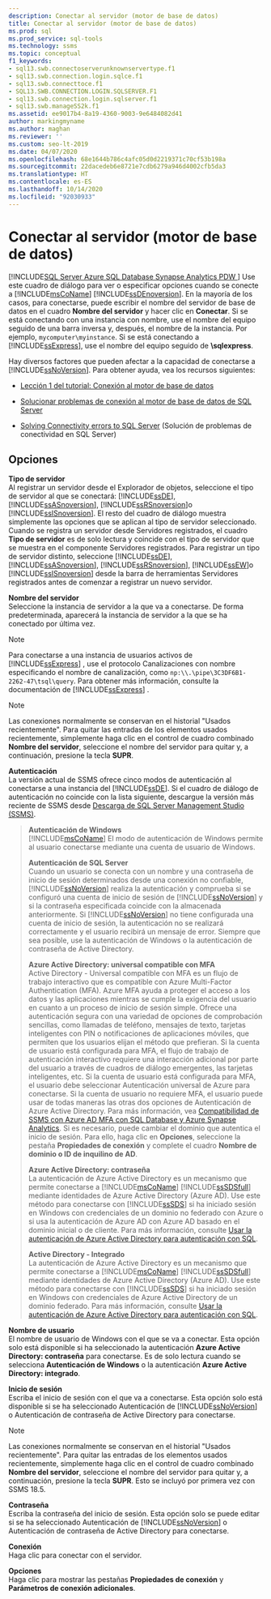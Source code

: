 ```yaml
---
description: Conectar al servidor (motor de base de datos)
title: Conectar al servidor (motor de base de datos)
ms.prod: sql
ms.prod_service: sql-tools
ms.technology: ssms
ms.topic: conceptual
f1_keywords:
- sql13.swb.connectoserverunknownservertype.f1
- sql13.swb.connection.login.sqlce.f1
- sql13.swb.connecttoce.f1
- SQL13.SWB.CONNECTION.LOGIN.SQLSERVER.F1
- sql13.swb.connection.login.sqlserver.f1
- sql13.swb.manageSS2k.f1
ms.assetid: ee9017b4-8a19-4360-9003-9e6484082d41
author: markingmyname
ms.author: maghan
ms.reviewer: ''
ms.custom: seo-lt-2019
ms.date: 04/07/2020
ms.openlocfilehash: 68e1644b786c4afc05d0d2219371c70cf53b198a
ms.sourcegitcommit: 22dacedeb6e8721e7cdb6279a946d4002cfb5da3
ms.translationtype: HT
ms.contentlocale: es-ES
ms.lasthandoff: 10/14/2020
ms.locfileid: "92030933"
---
```

# <a name="connect-to-server-database-engine"></a>Conectar al servidor (motor de base de datos)

[!INCLUDE[SQL Server Azure SQL Database Synapse Analytics PDW ](../../includes/applies-to-version/sql-asdb-asdbmi-asa-pdw.md)]
Use este cuadro de diálogo para ver o especificar opciones cuando se conecte a [!INCLUDE[msCoName](../../includes/msconame_md.md)] [!INCLUDE[ssDEnoversion](../../includes/ssdenoversion_md.md)]. En la mayoría de los casos, para conectarse, puede escribir el nombre del servidor de base de datos en el cuadro **Nombre del servidor** y hacer clic en **Conectar**. Si se está conectando con una instancia con nombre, use el nombre del equipo seguido de una barra inversa y, después, el nombre de la instancia. Por ejemplo, `mycomputer\myinstance`. Si se está conectando a [!INCLUDE[ssExpress](../../includes/ssexpress_md.md)], use el nombre del equipo seguido de **\sqlexpress**.
  
Hay diversos factores que pueden afectar a la capacidad de conectarse a [!INCLUDE[ssNoVersion](../../includes/ssnoversion-md.md)]. Para obtener ayuda, vea los recursos siguientes:

- [Lección 1 del tutorial: Conexión al motor de base de datos](../../relational-databases/lesson-1-connecting-to-the-database-engine.md)  

- [Solucionar problemas de conexión al motor de base de datos de SQL Server](../../database-engine/configure-windows/troubleshoot-connecting-to-the-sql-server-database-engine.md)  

- [Solving Connectivity errors to SQL Server](https://support.microsoft.com/help/4009936/solving-connectivity-errors-to-sql-server) (Solución de problemas de conectividad en SQL Server)   
  
## <a name="options"></a>Opciones

**Tipo de servidor**  
Al registrar un servidor desde el Explorador de objetos, seleccione el tipo de servidor al que se conectará: [!INCLUDE[ssDE](../../includes/ssde_md.md)], [!INCLUDE[ssASnoversion](../../includes/ssasnoversion_md.md)], [!INCLUDE[ssRSnoversion](../../includes/ssrsnoversion-md.md)]o [!INCLUDE[ssISnoversion](../../includes/ssisnoversion-md.md)]. El resto del cuadro de diálogo muestra simplemente las opciones que se aplican al tipo de servidor seleccionado. Cuando se registra un servidor desde Servidores registrados, el cuadro **Tipo de servidor** es de solo lectura y coincide con el tipo de servidor que se muestra en el componente Servidores registrados. Para registrar un tipo de servidor distinto, seleccione [!INCLUDE[ssDE](../../includes/ssde_md.md)], [!INCLUDE[ssASnoversion](../../includes/ssasnoversion_md.md)], [!INCLUDE[ssRSnoversion](../../includes/ssrsnoversion-md.md)], [!INCLUDE[ssEW](../../includes/ssew-md.md)]o [!INCLUDE[ssISnoversion](../../includes/ssisnoversion-md.md)] desde la barra de herramientas Servidores registrados antes de comenzar a registrar un nuevo servidor.  
  
**Nombre del servidor**  
Seleccione la instancia de servidor a la que va a conectarse. De forma predeterminada, aparecerá la instancia de servidor a la que se ha conectado por última vez.  
  
> [!NOTE]  
> Para conectarse a una instancia de usuarios activos de [!INCLUDE[ssExpress](../../includes/ssexpress_md.md)] , use el protocolo Canalizaciones con nombre especificando el nombre de canalización, como `np:\\.\pipe\3C3DF6B1-2262-47\tsql\query`. Para obtener más información, consulte la documentación de [!INCLUDE[ssExpress](../../includes/ssexpress_md.md)] .  

> [!NOTE]  
> Las conexiones normalmente se conservan en el historial "Usados recientemente". Para quitar las entradas de los elementos usados recientemente, simplemente haga clic en el control de cuadro combinado **Nombre del servidor**, seleccione el nombre del servidor para quitar y, a continuación, presione la tecla **SUPR**.  

**Autenticación**  
La versión actual de SSMS ofrece cinco modos de autenticación al conectarse a una instancia del [!INCLUDE[ssDE](../../includes/ssde_md.md)]. Si el cuadro de diálogo de autenticación no coincide con la lista siguiente, descargue la versión más reciente de SSMS desde [Descarga de SQL Server Management Studio (SSMS)](../download-sql-server-management-studio-ssms.md).  

> **Autenticación de Windows**  
> [!INCLUDE[msCoName](../../includes/msconame_md.md)] El modo de autenticación de Windows permite al usuario conectarse mediante una cuenta de usuario de Windows.  
> 
> **Autenticación de SQL Server**  
> Cuando un usuario se conecta con un nombre y una contraseña de inicio de sesión determinados desde una conexión no confiable, [!INCLUDE[ssNoVersion](../../includes/ssnoversion-md.md)] realiza la autenticación y comprueba si se configuró una cuenta de inicio de sesión de [!INCLUDE[ssNoVersion](../../includes/ssnoversion-md.md)] y si la contraseña especificada coincide con la almacenada anteriormente. Si [!INCLUDE[ssNoVersion](../../includes/ssnoversion-md.md)] no tiene configurada una cuenta de inicio de sesión, la autenticación no se realizará correctamente y el usuario recibirá un mensaje de error. Siempre que sea posible, use la autenticación de Windows o la autenticación de contraseña de Active Directory.  
> 
> **Azure Active Directory: universal compatible con MFA**  
> Active Directory - Universal compatible con MFA es un flujo de trabajo interactivo que es compatible con Azure Multi-Factor Authentication (MFA). Azure MFA ayuda a proteger el acceso a los datos y las aplicaciones mientras se cumple la exigencia del usuario en cuanto a un proceso de inicio de sesión simple. Ofrece una autenticación segura con una variedad de opciones de comprobación sencillas, como llamadas de teléfono, mensajes de texto, tarjetas inteligentes con PIN o notificaciones de aplicaciones móviles, que permiten que los usuarios elijan el método que prefieran. Si la cuenta de usuario está configurada para MFA, el flujo de trabajo de autenticación interactivo requiere una interacción adicional por parte del usuario a través de cuadros de diálogo emergentes, las tarjetas inteligentes, etc. Si la cuenta de usuario está configurada para MFA, el usuario debe seleccionar Autenticación universal de Azure para conectarse. Si la cuenta de usuario no requiere MFA, el usuario puede usar de todas maneras las otras dos opciones de Autenticación de Azure Active Directory. Para más información, vea [Compatibilidad de SSMS con Azure AD MFA con SQL Database y Azure Synapse Analytics](/azure/azure-sql/database/authentication-mfa-ssms-overview). Si es necesario, puede cambiar el dominio que autentica el inicio de sesión. Para ello, haga clic en **Opciones**, seleccione la pestaña **Propiedades de conexión** y complete el cuadro **Nombre de dominio o ID de inquilino de AD**.  
> 
> **Azure Active Directory: contraseña**  
> La autenticación de Azure Active Directory es un mecanismo que permite conectarse a [!INCLUDE[msCoName](../../includes/msconame_md.md)] [!INCLUDE[ssSDSfull](../../includes/sssdsfull-md.md)] mediante identidades de Azure Active Directory (Azure AD).  Use este método para conectarse con [!INCLUDE[ssSDS](../../includes/sssds-md.md)] si ha iniciado sesión en Windows con credenciales de un dominio no federado con Azure o si usa la autenticación de Azure AD con Azure AD basado en el dominio inicial o de cliente. Para más información, consulte [Usar la autenticación de Azure Active Directory para autenticación con SQL](/azure/azure-sql/database/authentication-aad-overview).  
> 
> **Active Directory - Integrado**  
> La autenticación de Azure Active Directory es un mecanismo que permite conectarse a [!INCLUDE[msCoName](../../includes/msconame_md.md)] [!INCLUDE[ssSDSfull](../../includes/sssdsfull-md.md)] mediante identidades de Azure Active Directory (Azure AD). Use este método para conectarse con [!INCLUDE[ssSDS](../../includes/sssds-md.md)] si ha iniciado sesión en Windows con credenciales de Azure Active Directory de un dominio federado. Para más información, consulte [Usar la autenticación de Azure Active Directory para autenticación con SQL](/azure/azure-sql/database/authentication-aad-overview).  
  
**Nombre de usuario**  
El nombre de usuario de Windows con el que se va a conectar. Esta opción solo está disponible si ha seleccionado la autenticación **Azure Active Directory: contraseña** para conectarse. Es de solo lectura cuando se selecciona **Autenticación de Windows** o la autenticación **Azure Active Directory: integrado**.  
  
**Inicio de sesión**  
Escriba el inicio de sesión con el que va a conectarse. Esta opción solo está disponible si se ha seleccionado Autenticación de [!INCLUDE[ssNoVersion](../../includes/ssnoversion-md.md)] o Autenticación de contraseña de Active Directory para conectarse.  
  
> [!NOTE]  
> Las conexiones normalmente se conservan en el historial "Usados recientemente". Para quitar las entradas de los elementos usados recientemente, simplemente haga clic en el control de cuadro combinado **Nombre del servidor**, seleccione el nombre del servidor para quitar y, a continuación, presione la tecla **SUPR**. Esto se incluyó por primera vez con SSMS 18.5.

**Contraseña**  
Escriba la contraseña del inicio de sesión. Esta opción solo se puede editar si se ha seleccionado Autenticación de [!INCLUDE[ssNoVersion](../../includes/ssnoversion-md.md)] o Autenticación de contraseña de Active Directory para conectarse.  

**Conexión**  
Haga clic para conectar con el servidor.

**Opciones**  
Haga clic para mostrar las pestañas **Propiedades de conexión** y **Parámetros de conexión adicionales**.